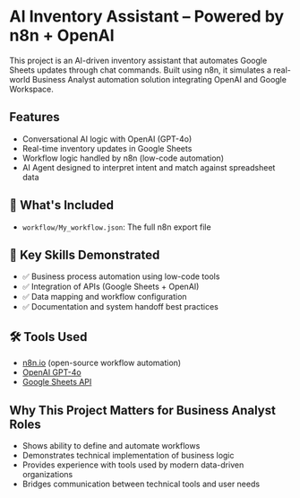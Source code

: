 #  AI Inventory Assistant – Powered by n8n + OpenAI

This project is an AI-driven inventory assistant that automates Google Sheets updates through chat commands. Built using n8n, it simulates a real-world Business Analyst automation solution integrating OpenAI and Google Workspace.

##  Features
- Conversational AI logic with OpenAI (GPT-4o)
- Real-time inventory updates in Google Sheets
- Workflow logic handled by n8n (low-code automation)
- AI Agent designed to interpret intent and match against spreadsheet data

## 📂 What's Included
- `workflow/My_workflow.json`: The full n8n export file

## 🎯 Key Skills Demonstrated
- ✅ Business process automation using low-code tools
- ✅ Integration of APIs (Google Sheets + OpenAI)
- ✅ Data mapping and workflow configuration
- ✅ Documentation and system handoff best practices

## 🛠 Tools Used
- [n8n.io](https://n8n.io) (open-source workflow automation)
- [OpenAI GPT-4o](https://platform.openai.com)
- [Google Sheets API](https://developers.google.com/sheets/api)

##  Why This Project Matters for Business Analyst Roles
- Shows ability to define and automate workflows
- Demonstrates technical implementation of business logic
- Provides experience with tools used by modern data-driven organizations
- Bridges communication between technical tools and user needs


